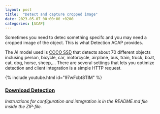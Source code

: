 ```yaml
---
layout: post
title:  "Detect and capture cropped image"
date: 2023-05-07 00:00:00 +0200
categories: [ACAP]
---
```


Sometimes you need to detec something specifc and you may need a cropped image of the object.  This is what Detection ACAP provides.  
 
The AI model used is [COCO SSD](https://github.com/tensorflow/tfjs-models/tree/master/coco-ssd) that detects about 70 different objects inclusing 
person, bicycle, car, motorcycle, airplane, bus, train, truck, boat, cat, dog, horse, sheep,... 
There are several settings that lets you optimize detection and client integration is a simple HTTP request.
  
{% include youtube.html id="97wFcbt8TIM" %}

### [Download Detection](https://www.dropbox.com/s/r8znlaoa0vzgf7u/Detection.zip?dl=1)
*Instructions for configuration and integration is in the README.md file inside the ZIP-file.*
